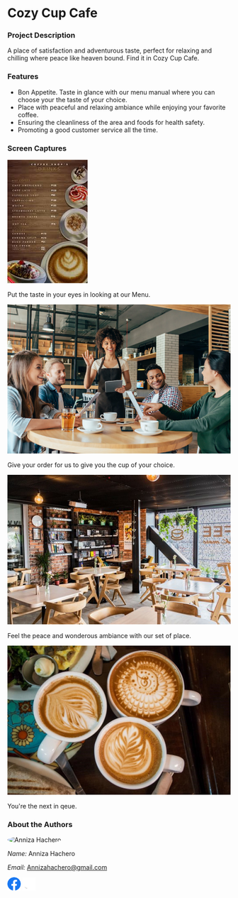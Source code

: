 # Cozy Cup Cafe

### Project Description
A place of satisfaction and adventurous taste, perfect for relaxing and chilling where peace like heaven bound. Find it in Cozy Cup Cafe.

### Features
- Bon Appetite. Taste in glance with our menu manual where you can choose your the taste of your choice.
- Place with peaceful and relaxing ambiance while enjoying your favorite coffee.
- Ensuring the cleanliness of the area and foods for health safety.
- Promoting a good customer service all the time.

### Screen Captures

![Menu](menu.jpg)

Put the taste in your eyes in looking at our Menu.

![serving](serving.jpg)

Give your order for us to give you the cup of your choice.


![place](place.jpg)

Feel the peace and wonderous ambiance with our set of place.


![order](order.jpg)

You're the next in qeue.


### About the Authors

<img src="https://avatars.githubusercontent.com/u/156970463?v=4" alt="Anniza Hachero" width="150" style="border-radius: 50%">

*Name:* Anniza Hachero

*Email:* Annizahachero@gmail.com

[<img src="Facebook.png" alt="Facebook" width="30">](https://web.facebook.com/n.30thalie) 
[<img src="Github.png" alt="GitHub" width="30">](https://github.com/aaalieee)
